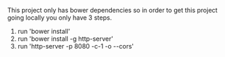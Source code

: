 

This project only has bower dependencies so in order to get this project going locally you only have 3 steps. 

1. run  'bower install'
2. run  'bower install -g http-server'
3. run  'http-server -p 8080 -c-1 -o --cors'


